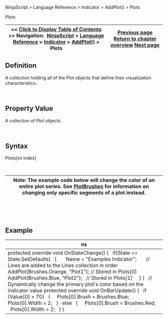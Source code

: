 ﻿


NinjaScript \> Language Reference \> Indicator \> AddPlot() \> Plots






















Plots







| \<\< [Click to Display Table of Contents](plots.md) \>\> **Navigation:**     [NinjaScript](ninjascript.md) \> [Language Reference](language_reference_wip.md) \> [Indicator](indicator.md) \> [AddPlot()](addplot.md) \> Plots | [Previous page](plotbrushes.md) [Return to chapter overview](addplot.md) [Next page](barsrequiredtoplot.md) |
| --- | --- |











## Definition


A collection holding all of the Plot objects that define their visualization characteristics.


 


## Property Value


A collection of Plot objects.


 


## Syntax


Plots\[int index]


 




| Note: The example code below will change the color of an entire plot series. See [PlotBrushes](plotbrushes.md) for information on changing only specific segments of a plot instead. |
| --- |



 


 


## Example




| ns |
| --- |
| protected override void OnStateChange() {    if(State \=\= State.SetDefaults)    {        Name \= "Examples Indicator";        // Lines are added to the Lines collection in order        AddPlot(Brushes.Orange, "Plot1"); // Stored in Plots\[0]        AddPlot(Brushes.Blue, "Plot2");   // Stored in Plots\[1]      } }   // Dynamically change the primary plot's color based on the indicator value protected override void OnBarUpdate() {    if (Value\[0] \> 70)    {      Plots\[0].Brush \= Brushes.Blue;      Plots\[0].Width \= 2;    }    else    {      Plots\[0].Brush \= Brushes.Red;      Plots\[0].Width \= 2;    } } |









